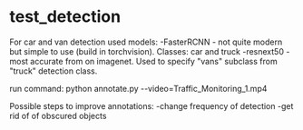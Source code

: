 # test_detection
For car and van detection used models: 
-FasterRCNN - not quite modern but simple to use (build in torchvision). Classes: car and truck
-resnext50 - most accurate from on imagenet. Used to specify "vans" subclass from "truck" detection class.

run command: 
python annotate.py --video=Traffic_Monitoring_1.mp4

Possible steps to improve annotations:
-change frequency of detection
-get rid of of obscured objects

